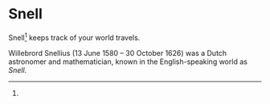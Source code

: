 # Snell
Snell[^1] keeps track of your world travels.

[^1]: 
Willebrord Snellius (13 June 1580 – 30 October 1626) was a Dutch astronomer and mathematician, known in the English-speaking world as *Snell*.